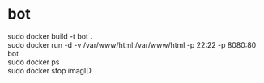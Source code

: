 # bot
sudo docker build -t bot . <br/>
sudo docker run -d -v /var/www/html:/var/www/html -p 22:22 -p 8080:80 bot <br/>
sudo docker ps <br/>
sudo docker stop imagID <br/>
